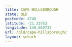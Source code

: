 ```yaml
---
title: CAPE HILLSBOROUGH
state: QLD
postcode: 4740
latitude: -21.33763
longitude: 149.059737
url: /qld/cape-hillsborough/
layout: suburb
---
```

